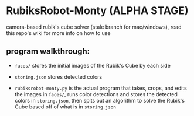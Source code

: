 # RubiksRobot-Monty (ALPHA STAGE)
camera-based rubik's cube solver (stale branch for mac/windows), read this repo's wiki for more info on how to use

## program walkthrough:

- `faces/` stores the initial images of the Rubik's Cube by each side
 
- `storing.json` stores detected colors 

- `rubiksrobot-monty.py` is the actual program that takes, crops, and edits the images in `faces/`, runs color detections and stores the detected colors in `storing.json`, then spits out an algorithm to solve the Rubik's Cube based off of what is in `storing.json`
